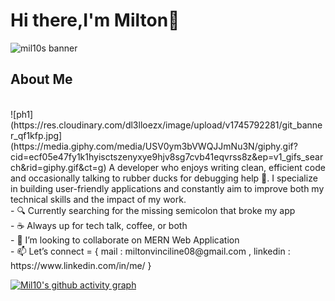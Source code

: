 # Hi there,I'm Milton👋
![mil10s banner](https://res.cloudinary.com/dl3lloezx/image/upload/v1745792281/git_banner_qf1kfp.jpg)
</br>
## About Me
</br>
![ph1](https://res.cloudinary.com/dl3lloezx/image/upload/v1745792281/git_banner_qf1kfp.jpg](https://media.giphy.com/media/USV0ym3bVWQJJmNu3N/giphy.gif?cid=ecf05e47fy1k1hyisctszenyxye9hjv8sg7cvb41eqvrss8z&ep=v1_gifs_search&rid=giphy.gif&ct=g)
A developer who enjoys writing clean, efficient code and occasionally talking to rubber ducks for debugging help 🐤.
I specialize in building user-friendly applications and constantly aim to improve both my technical skills and the impact of my work.
</br>
- 🔍 Currently searching for the missing semicolon that broke my app
</br>
- ☕ Always up for tech talk, coffee, or both
</br>
- 👯 I’m looking to collaborate on MERN Web Application
</br>
- 📫 Let’s connect = { mail : miltonvinciline08@gmail.com , linkedin : https://www.linkedin.com/in/me/ }

[![Mil10's github activity graph](https://github-readme-activity-graph.vercel.app/graph?username=Mil10x&bg_color=000000&color=ffffff&line=1c61ba&point=ffffff&area=true&hide_border=true)](https://github.com/ashutosh00710/github-readme-activity-graph)
